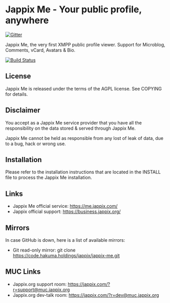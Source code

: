 Jappix Me - Your public profile, anywhere
=========================================

[![Gitter](https://badges.gitter.im/Join%20Chat.svg)](https://gitter.im/jappix/jappix-me?utm_source=badge&utm_medium=badge&utm_campaign=pr-badge&utm_content=badge)

Jappix Me, the very first XMPP public profile viewer. Support for Microblog, Comments, vCard, Avatars & Bio.


[![Build Status](https://travis-ci.org/jappix/jappix-me.svg?branch=master)](https://travis-ci.org/jappix/jappix-me)


License
-------

Jappix Me is released under the terms of the AGPL license. See COPYING for details.


Disclaimer
----------

You accept as a Jappix Me service provider that you have all the responsibility on the data stored & served through Jappix Me.

Jappix Me cannot be held as responsible from any lost of leak of data, due to a bug, hack or wrong use.


Installation
------------

Please refer to the installation instructions that are located in the INSTALL file to process the Jappix Me installation.


Links
-----

* Jappix Me official service: https://me.jappix.com/
* Jappix official support: https://business.jappix.org/


Mirrors
-------

In case GitHub is down, here is a list of available mirrors:

* Git read-only mirror: git clone https://code.hakuma.holdings/jappix/jappix-me.git


MUC Links
---------

* Jappix.org support room: https://jappix.com/?r=support@muc.jappix.org
* Jappix.org dev-talk room: https://jappix.com/?r=dev@muc.jappix.org